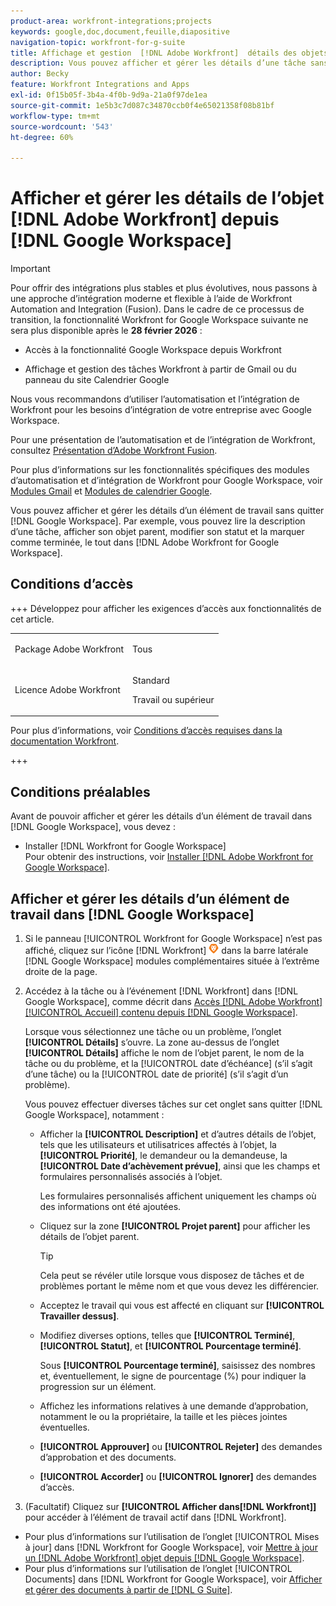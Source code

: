```yaml
---
product-area: workfront-integrations;projects
keywords: google,doc,document,feuille,diapositive
navigation-topic: workfront-for-g-suite
title: Affichage et gestion  [!DNL Adobe Workfront]  détails des objets à partir de Google Workspace
description: Vous pouvez afficher et gérer les détails d’une tâche sans quitter Google Workspace. Par exemple, vous pouvez lire la description d’une tâche, afficher son objet parent, modifier son statut et le marquer comme terminé, le tout dans  [!DNL Adobe Workfront]  pour Google Workspace.
author: Becky
feature: Workfront Integrations and Apps
exl-id: 0f15b05f-3b4a-4f0b-9d9a-21a0f97de1ea
source-git-commit: 1e5b3c7d087c34870ccb0f4e65021358f08b81bf
workflow-type: tm+mt
source-wordcount: '543'
ht-degree: 60%

---
```


# Afficher et gérer les détails de l’objet [!DNL Adobe Workfront] depuis [!DNL Google Workspace]

>[!IMPORTANT]
>
>Pour offrir des intégrations plus stables et plus évolutives, nous passons à une approche d’intégration moderne et flexible à l’aide de Workfront Automation and Integration (Fusion). Dans le cadre de ce processus de transition, la fonctionnalité Workfront for Google Workspace suivante ne sera plus disponible après le **28 février 2026** :
>
>* Accès à la fonctionnalité Google Workspace depuis Workfront
>
>* Affichage et gestion des tâches Workfront à partir de Gmail ou du panneau du site Calendrier Google
>
>Nous vous recommandons d’utiliser l’automatisation et l’intégration de Workfront pour les besoins d’intégration de votre entreprise avec Google Workspace.
>
>Pour une présentation de l’automatisation et de l’intégration de Workfront, consultez [Présentation d’Adobe Workfront Fusion](https://experienceleague.adobe.com/fr/docs/workfront-fusion/using/get-started-with-fusion/understand-workfront-fusion/workfront-fusion-overview).
>
>Pour plus d’informations sur les fonctionnalités spécifiques des modules d’automatisation et d’intégration de Workfront pour Google Workspace, voir [Modules Gmail](https://experienceleague.adobe.com/fr/docs/workfront-fusion/using/references/apps-and-their-modules/third-party-app-connectors/gmail-modules) et [Modules de calendrier Google](https://experienceleague.adobe.com/fr/docs/workfront-fusion/using/references/apps-and-their-modules/third-party-app-connectors/google-calendar-modules).

Vous pouvez afficher et gérer les détails d’un élément de travail sans quitter [!DNL Google Workspace]. Par exemple, vous pouvez lire la description d’une tâche, afficher son objet parent, modifier son statut et la marquer comme terminée, le tout dans [!DNL Adobe Workfront for Google Workspace].

## Conditions d’accès

+++ Développez pour afficher les exigences d’accès aux fonctionnalités de cet article.

<table style="table-layout:auto"> 
 <col> 
 <col> 
 <tbody> 
  <tr> 
   <td role="rowheader">Package Adobe Workfront</td> 
   <td> <p>Tous</p> </td> 
  </tr> 
  <tr> 
   <td role="rowheader">Licence Adobe Workfront</td> 
   <td> <p>Standard</p><p>Travail ou supérieur</p>
  </tr> 
 </tbody> 
</table>

Pour plus d’informations, voir [Conditions d’accès requises dans la documentation Workfront](/help/quicksilver/administration-and-setup/add-users/access-levels-and-object-permissions/access-level-requirements-in-documentation.md).

+++

## Conditions préalables

Avant de pouvoir afficher et gérer les détails d’un élément de travail dans [!DNL Google Workspace], vous devez :

* Installer [!DNL Workfront for Google Workspace]\
   Pour obtenir des instructions, voir [Installer [!DNL Adobe Workfront for Google Workspace]](../../workfront-integrations-and-apps/workfront-for-g-suite/install-workfront-for-gsuite.md).

## Afficher et gérer les détails d’un élément de travail dans [!DNL Google Workspace]

1. Si le panneau [!UICONTROL Workfront for Google Workspace] n’est pas affiché, cliquez sur l’icône [!DNL Workfront] ![Workfront](assets/wf-lion-icon.png) dans la barre latérale [!DNL Google Workspace] modules complémentaires située à l’extrême droite de la page.
1. Accédez à la tâche ou à l’événement [!DNL Workfront] dans [!DNL Google Workspace], comme décrit dans [Accès [!DNL Adobe Workfront] [!UICONTROL Accueil] contenu depuis [!DNL Google Workspace]](../../workfront-integrations-and-apps/workfront-for-g-suite/access-wf-home-content-from-g-suite.md).

   Lorsque vous sélectionnez une tâche ou un problème, l’onglet **[!UICONTROL Détails]** s’ouvre. La zone au-dessus de l’onglet **[!UICONTROL Détails]** affiche le nom de l’objet parent, le nom de la tâche ou du problème, et la [!UICONTROL date d’échéance] (s’il s’agit d’une tâche) ou la [!UICONTROL date de priorité] (s’il s’agit d’un problème).


   Vous pouvez effectuer diverses tâches sur cet onglet sans quitter [!DNL Google Workspace], notamment :

   * Afficher la **[!UICONTROL Description]** et d’autres détails de l’objet, tels que les utilisateurs et utilisatrices affectés à l’objet, la **[!UICONTROL Priorité]**, le demandeur ou la demandeuse, la **[!UICONTROL Date d’achèvement prévue]**, ainsi que les champs et formulaires personnalisés associés à l’objet.

     Les formulaires personnalisés affichent uniquement les champs où des informations ont été ajoutées.

   * Cliquez sur la zone **[!UICONTROL Projet parent]** pour afficher les détails de l’objet parent.

     >[!TIP]
     >
     >Cela peut se révéler utile lorsque vous disposez de tâches et de problèmes portant le même nom et que vous devez les différencier.

   * Acceptez le travail qui vous est affecté en cliquant sur **[!UICONTROL Travailler dessus]**.
   * Modifiez diverses options, telles que **[!UICONTROL Terminé]**, **[!UICONTROL Statut]**, et **[!UICONTROL Pourcentage terminé]**.

     Sous **[!UICONTROL Pourcentage terminé]**, saisissez des nombres et, éventuellement, le signe de pourcentage (%) pour indiquer la progression sur un élément.
   * Affichez les informations relatives à une demande d’approbation, notamment le ou la propriétaire, la taille et les pièces jointes éventuelles.
   * **[!UICONTROL Approuver]** ou **[!UICONTROL Rejeter]** des demandes d’approbation et des documents.

   * **[!UICONTROL Accorder]** ou **[!UICONTROL Ignorer]** des demandes d’accès.

1. (Facultatif) Cliquez sur **[!UICONTROL Afficher dans[!DNL Workfront]]** pour accéder à l’élément de travail actif dans [!DNL Workfront].

* Pour plus d’informations sur l’utilisation de l’onglet [!UICONTROL Mises à jour] dans [!DNL Workfront for Google Workspace], voir [Mettre à jour un [!DNL Adobe Workfront] objet depuis [!DNL Google Workspace]](../../workfront-integrations-and-apps/workfront-for-g-suite/update-a-workfront-object-in-gsuite.md).
* Pour plus d’informations sur l’utilisation de l’onglet [!UICONTROL Documents] dans [!DNL Workfront for Google Workspace], voir [Afficher et gérer des documents à partir de [!DNL G Suite]](../../workfront-integrations-and-apps/workfront-for-g-suite/view-and-manage-documents-in-gsuite.md).
